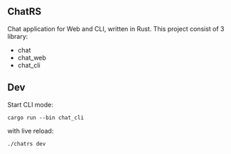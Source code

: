 ## ChatRS

Chat application for Web and CLI, written in Rust.
This project consist of 3 library:

- chat
- chat_web
- chat_cli

## Dev

Start CLI mode:
```
cargo run --bin chat_cli
```

with live reload:
```
./chatrs dev
```

